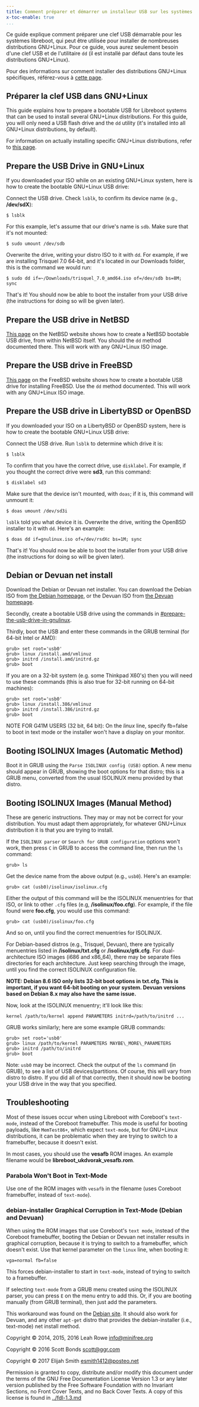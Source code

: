 ```yaml
---
title: Comment préparer et démarrer un installeur USB sur les systèmes Libreboot
x-toc-enable: true
...
```


Ce guide explique comment préparer une clef USB démarrable pour les systèmes libreboot, qui peut être utilisée pour installer de nombreuses distributions GNU+Linux.
Pour ce guide, vous aurez seulement besoin d'une clef USB et de l'utilitaire `dd` (il est installé par défaut dans toute les distributions GNU+Linux).

Pour des informations sur comment installer des distributions GNU+Linux spécifiques, référez-vous à [cette page](index.md).

## Préparer la clef USB dans GNU+Linux


This guide explains how to prepare a bootable USB for Libreboot systems that can be used to install several GNU+Linux distributions. For this guide, you will only need a USB flash drive and the `dd` utility (it's installed into all GNU+Linux distributions, by default).

For information on actually installing specific GNU+Linux distributions, refer to [this page](index.md).

## Prepare the USB Drive in GNU+Linux
If you downloaded your ISO while on an existing GNU+Linux system, here is how to create the bootable GNU+Linux USB drive:

Connect the USB drive. Check `lsblk`, to confirm its device name (e.g., **/dev/sdX**):

    $ lsblk

For this example, let's assume that our drive's name is `sdb`. Make sure that it's not mounted:

    $ sudo umount /dev/sdb

Overwrite the drive, writing your distro ISO to it with `dd`. For example, if we are installing Trisquel 7.0 64-bit, and it's located in our Downloads folder, this is the command we would run:

    $ sudo dd if=~/Downloads/trisquel_7.0_amd64.iso of=/dev/sdb bs=8M; sync

That's it! You should now be able to boot the installer from your USB drive (the instructions for doing so will be given later).

## Prepare the USB drive in NetBSD
[This page](https://wiki.netbsd.org/tutorials/how_to_install_netbsd_from_an_usb_memory_stick/) on the NetBSD website shows how to create a NetBSD bootable USB drive, from within NetBSD itself. You should the `dd` method documented there. This will work with any GNU+Linux ISO image.

## Prepare the USB drive in FreeBSD
[This page](https://www.freebsd.org/doc/handbook/bsdinstall-pre.html) on the FreeBSD website shows how to create a bootable USB drive for installing FreeBSD. Use the `dd` method documented. This will work with any GNU+Linux ISO image.

## Prepare the USB drive in LibertyBSD or OpenBSD
If you downloaded your ISO on a LibertyBSD or OpenBSD system, here is
how to create the bootable GNU+Linux USB drive:

Connect the USB drive. Run `lsblk` to determine which drive it is:

    $ lsblk

To confirm that you have the correct drive, use `disklabel`. For example, if you thought the correct drive were **sd3**, run this command:

    $ disklabel sd3

Make sure that the device isn't mounted, with `doas`; if it is, this command will unmount it:

    $ doas umount /dev/sd3i

`lsblk` told you what device it is. Overwrite the drive, writing the OpenBSD installer to it with `dd`. Here's an example:

    $ doas dd if=gnulinux.iso of=/dev/rsdXc bs=1M; sync

That's it! You should now be able to boot the installer from your USB drive (the instructions for doing so will be given later).

## Debian or Devuan net install
Download the Debian or Devuan net installer. You can download the Debian ISO
from [the Debian homepage](https://www.debian.org/), or the Devuan ISO from
[the Devuan homepage](https://www.devuan.org/).

Secondly, create a bootable USB drive using the commands in
[#prepare-the-usb-drive-in-gnulinux](#prepare-the-usb-drive-in-gnulinux).

Thirdly, boot the USB and enter these commands in the GRUB terminal
(for 64-bit Intel or AMD):

    grub> set root='usb0'
    grub> linux /install.amd/vmlinuz
    grub> initrd /install.amd/initrd.gz
    grub> boot

If you are on a 32-bit system (e.g. some Thinkpad X60's) then you will need to
use these commands (this is also true for 32-bit running on 64-bit machines):

    grub> set root='usb0'
    grub> linux /install.386/vmlinuz
    grub> initrd /install.386/initrd.gz
    grub> boot

NOTE FOR G41M USERS (32 bit, 64 bit): On the *linux* line, specify fb=false to
boot in text mode or the installer won't have a display on your monitor.

## Booting ISOLINUX Images (Automatic Method)
Boot it in GRUB using the `Parse ISOLINUX config (USB)` option. A new menu should appear in GRUB, showing the boot options for that distro; this is a GRUB menu, converted from the usual ISOLINUX menu provided by that distro.

## Booting ISOLINUX Images (Manual Method)
These are generic instructions. They may or may not be correct for your distribution. You must adapt them appropriately, for whatever GNU+Linux distribution it is that you are trying to install.

If the `ISOLINUX parser` or `Search for GRUB configuration` options won't work, then press `C` in GRUB to access the command line, then run the `ls` command:

    grub> ls

Get the device name from the above output (e.g., `usb0`). Here's an example:

    grub> cat (usb0)/isolinux/isolinux.cfg

Either the output of this command will be the ISOLINUX menuentries for that ISO, or link to other `.cfg` files (e.g, **/isolinux/foo.cfg**). For example, if the file found were **foo.cfg**, you would use this command:

    grub> cat (usb0)/isolinux/foo.cfg

And so on, until you find the correct menuentries for ISOLINUX.

For Debian-based distros (e.g., Trisquel, Devuan), there are typically menuentries listed in **/isolinux/txt.cfg** or **/isolinux/gtk.cfg**. For dual-architecture ISO images (i686 and x86\_64), there may be separate files directories for each architecture.  Just keep searching through the image, until you find the correct ISOLINUX configuration file.

**NOTE: Debian 8.6 ISO only lists 32-bit boot options in txt.cfg. This is important, if you want 64-bit booting on your system. Devuan versions based on Debian 8.x may also have the same issue.**

Now, look at the ISOLINUX menuentry; it'll look like this:

    kernel /path/to/kernel append PARAMETERS initrd=/path/to/initrd ...

GRUB works similarly; here are some example GRUB commands:

    grub> set root='usb0'
    grub> linux /path/to/kernel PARAMETERS MAYBE\_MORE\_PARAMETERS
    grub> initrd /path/to/initrd
    grub> boot

Note: `usb0` may be incorrect. Check the output of the `ls` command (in GRUB), to see a list of USB devices/partitions. Of course, this will vary from distro to distro. If you did all of that correctly, then it should now be booting your USB drive in the way that you specified.

## Troubleshooting
Most of these issues occur when using Libreboot with Coreboot's `text-mode`, instead of the Coreboot framebuffer. This mode is useful for booting payloads, like `MemTest86+`, which expect `text-mode`, but for GNU+Linux distributions, it can be problematic when they are trying to switch to a framebuffer, because it doesn't exist.

In most cases, you should use the **vesafb** ROM images. An example filename would be **libreboot\_ukdvorak\_vesafb.rom**.

### Parabola Won't Boot in Text-Mode
Use one of the ROM images with `vesafb` in the filename (uses Coreboot framebuffer, instead of `text-mode`).

### debian-installer Graphical Corruption in Text-Mode (Debian and Devuan)
When using the ROM images that use Coreboot's `text mode`, instead of the Coreboot framebuffer, booting the Debian or Devuan net installer results in graphical corruption, because it is trying to switch to a framebuffer, which doesn't exist. Use that kernel parameter on the `linux` line, when booting it:

    vga=normal fb=false

This forces debian-installer to start in `text-mode`, instead of trying to switch to a framebuffer.

If selecting `text-mode` from a GRUB menu created using the ISOLINUX parser, you can press `E` on the menu entry to add this. Or, if you are booting manually (from GRUB terminal), then just add the parameters.

This workaround was found on the [Debian site](https://www.debian.org/releases/stable/i386/ch05s04.html). It should also work for Devuan, and any other `apt-get` distro that provides the debian-installer (i.e., text-mode) net install method.

Copyright © 2014, 2015, 2016 Leah Rowe <info@minifree.org>

Copyright © 2016 Scott Bonds <scott@ggr.com>

Copyright © 2017 Elijah Smith <esmith1412@posteo.net>

Permission is granted to copy, distribute and/or modify this document under the terms of the GNU Free Documentation License Version 1.3 or any later version published by the Free Software Foundation with no Invariant Sections, no Front Cover Texts, and no Back Cover Texts. A copy of this license is found in [../fdl-1.3.md](../fdl-1.3.md)
